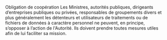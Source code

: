 Obligation de coopération
Les Ministres, autorités publiques, dirigeants d’entreprises publiques ou privées, responsables de groupements divers et plus généralement les détenteurs et utilisateurs de traitements ou de fichiers de données à caractère personnel ne peuvent, en principe, s’opposer à l’action de l'Autorité. Ils doivent prendre toutes mesures utiles afin de lui faciliter sa mission.